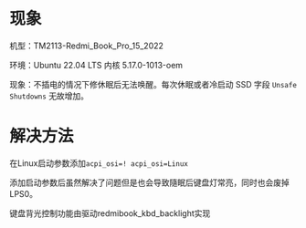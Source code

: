 # 现象

机型：TM2113-Redmi_Book_Pro_15_2022

环境：Ubuntu 22.04 LTS 内核 5.17.0-1013-oem

现象：不插电的情况下修休眠后无法唤醒。每次休眠或者冷启动 SSD 字段 `Unsafe Shutdowns` 无故增加。

# 解决方法

在Linux启动参数添加`acpi_osi=! acpi_osi=Linux`

添加启动参数后虽然解决了问题但是也会导致隨眠后键盘灯常亮，同时也会废掉LPS0。

键盘背光控制功能由驱动redmibook_kbd_backlight实现

